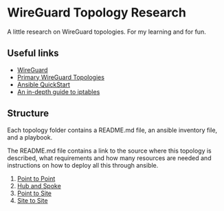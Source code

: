 # WireGuard Topology Research

A little research on WireGuard topologies. For my learning and for fun.

## Useful links

- [WireGuard](https://www.wireguard.com/)
- [Primary WireGuard Topologies](https://www.procustodibus.com/blog/2020/10/wireguard-topologies/)
- [Ansible QuickStart](https://docs.ansible.com/ansible/latest/user_guide/index.html#getting-started)
- [An in-depth guide to iptables](https://www.booleanworld.com/depth-guide-iptables-linux-firewall/)

## Structure

Each topology folder contains a README.md file, an ansible inventory file, and a playbook. 

The README.md file contains a link to the source where this topology is described, what requirements and how many resources are needed and instructions on how to deploy all this through ansible.

1. [Point to Point](01-point-to-point/)
2. [Hub and Spoke](02-hub-and-spoke/)
3. [Point to Site](03-point-to-site/)
4. [Site to Site](04-site-to-site/)
